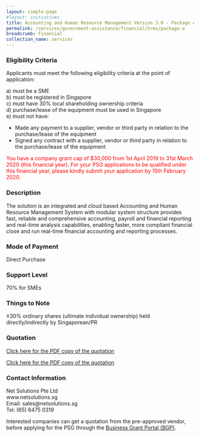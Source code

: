 ```yaml
---
layout: simple-page
#layout: initiatives
title: Accounting and Human Resource Management Version 3.0 - Package A (10 Users)
permalink: /services/government-assistance/financial/hrms/package-a
breadcrumb: Financial
collection_name: services
---
```

<h3>Eligibility Criteria</h3>
<p>Applicants must meet the following eligibility criteria at the point of application:</p>
a) must be a SME <br>
b) must be registered in Singapore <br>
c) must have 30% local shareholding ownership criteria <br>
d) purchase/lease of the equipment must be used in Singapore <br>
e) must not have:
<ul>
  <li>Made any payment to a supplier, vendor or third party in relation to the purchase/lease of the equipment</li>
  <li>Signed any contract with a supplier, vendor or third party in relation to the purchase/lease of the equipment</li>
</ul>
<p style="color:red">You have a company grant cap of $30,000 from 1st April 2019 to 31st March 2020 (this financial year). For your PSG applications to be qualified under this financial year, please kindly submit your application by 15th February 2020.</p>

<h3>Description</h3>
<p>The solution is an integrated and cloud based Accounting and Human Resource Management System with modular system structure provides fast, reliable and comprehensive accounting, payroll and financial reporting and real-time analysis capabilities, enabling faster, more compliant financial close and run real-time financial accounting and reporting processes.</p>

<h3>Mode of Payment</h3>
<p>Direct Purchase</p>

<h3>Support Level</h3>
<p>70% for SMEs</p>

<h3>Things to Note</h3>
<p>≥30% ordinary shares (ultimate individual ownership) held directly/indirectly by Singaporean/PR</p>

### Quotation
[Click here for the PDF copy of the quotation](/images/psg-pdf/EPOS-EnhancedPOSVersion2-Package1.pdf)

<a href="/images/psg-pdf/EPOS-EnhancedPOSVersion2-Package1.pdf" target="_blank">Click here for the PDF copy of the quotation</a>

<h3>Contact Information</h3>
Net Solutions Pte Ltd <br>
www.netsolutions.sg <br>
Email: sales@netsolutions.sg <br>
Tel: (65) 6475 0319 <br>

<p>Interested companies can get a quotation from the pre-approved vendor, before applying for the PSG through the <a target="_blank" href="https://www.businessgrants.gov.sg/">Business Grant Portal (BGP)</a>.</p>
